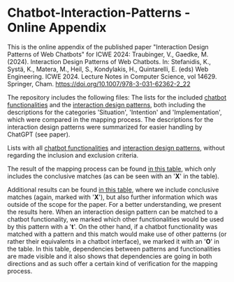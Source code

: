 # Chatbot-Interaction-Patterns - Online Appendix

This is the online appendix of the published paper "Interaction Design Patterns of Web Chatbots" for ICWE 2024:
Traubinger, V., Gaedke, M. (2024). Interaction Design Patterns of Web Chatbots. In: Stefanidis, K., Systä, K., Matera, M., Heil, S., Kondylakis, H., Quintarelli, E. (eds) Web Engineering. ICWE 2024. Lecture Notes in Computer Science, vol 14629. Springer, Cham. https://doi.org/10.1007/978-3-031-62362-2_22

The repository includes the following files:
The lists for the included [chatbot functionalities][funct] and the [interaction design patterns][pat], both including the descriptions for the categories 'Situation', 'Intention' and 'Implementation', which were compared in the mapping process. The descriptions for the interaction design patterns were summarized for easier handling by ChatGPT (see paper).

Lists with all [chatbot functionalities][funct-compl] and [interaction design patterns][pat-compl], without regarding the inclusion and exclusion criteria.

The result of the mapping process can be found [in this table][results], which only includes the conclusive matches (as can be seen with an '**X**' in the table).

Additional results can be found [in this table][results-ext], where we include conclusive matches (again, marked with '**X**'), but also further information which was outside of the scope for the paper. For a better understanding, we present the results here. When an interaction design pattern can be matched to a chatbot functionality, we marked which other functionalities would be used by this pattern with a '**t**'. On the other hand, if a chatbot functionality was matched with a pattern and this match would make use of other patterns (or rather their equivalents in a chatbot interface), we marked it with an '**O**' in the table. In this table, dependencies between patterns and functionalities are made visible and it also shows that dependencies are going in both directions and as such offer a certain kind of verification for the mapping process.


[funct-compl]: https://github.com/vertr/Chatbot-Interaction-Patterns/blob/main/ChatbotFunctionalities-complete.csv
[funct]: https://github.com/vertr/Chatbot-Interaction-Patterns/blob/main/ChatbotFunctionalities.tsv
[pat]: https://github.com/vertr/Chatbot-Interaction-Patterns/blob/main/InteractionDesignPatterns.tsv
[pat-compl]: https://github.com/vertr/Chatbot-Interaction-Patterns/blob/main/InteractionDesignPatterns-complete.tsv
[results]: https://github.com/vertr/Chatbot-Interaction-Patterns/blob/main/MappingResults.csv
[results-ext]: https://github.com/vertr/Chatbot-Interaction-Patterns/blob/main/MappingResults-extended.csv
